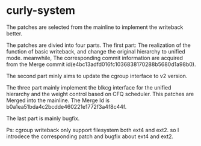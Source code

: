 # curly-system
The patches are selected from the mainline to implement the writeback better.

The patches are divied into four parts. The first part: 
The realization of the function of basic writeback, and change the original 
hierarchy to unified mode.  meanwhile, The corresponding commit information
are acquired from the Merge commit id(e4bc13adfd016fc1036838170288b5680d1a98b0).

The second part minly aims to update the cgroup interface to v2 version.

The three part mainly implement the blkcg interface for the unified hierarchy 
and the weight control based on CFQ scheduler. This patches are Merged into the
mainline. The Merge Id is b0a1ea51bda4c2bcdde460221e1772f3a4f8c44f.

The last part is  mainly bugfix.

Ps: cgroup writeback only support filesystem both ext4 and ext2. so I introdece 
the corresponding patch and bugfix about ext4 and ext2.
